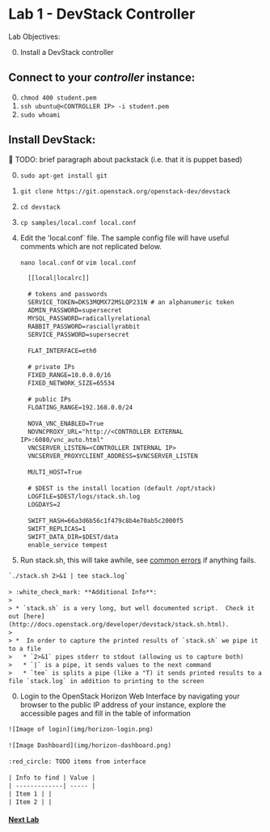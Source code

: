 # Lab 1 - DevStack Controller

  Lab Objectives:

  0. Install a DevStack controller

## Connect to your _controller_ instance:

  0. `chmod 400 student.pem`
  0. `ssh ubuntu@<CONTROLLER IP> -i student.pem`
  0. `sudo whoami` 

## Install DevStack:

:red_circle: TODO: brief paragraph about packstack (i.e. that it is puppet based)

  0. `sudo apt-get install git`
  0. `git clone https://git.openstack.org/openstack-dev/devstack`
  0. `cd devstack`
  0. `cp samples/local.conf local.conf`
  0.  Edit the 'local.conf` file.  The sample config file will have useful comments which are not replicated below.
      
      `nano local.conf` or `vim local.conf`
      
      ``` shell
        [[local|localrc]]

        # tokens and passwords
        SERVICE_TOKEN=DKS3MQMX72MSLQP231N # an alphanumeric token
        ADMIN_PASSWORD=supersecret
        MYSQL_PASSWORD=radicallyrelational
        RABBIT_PASSWORD=rasciallyrabbit
        SERVICE_PASSWORD=supersecret

        FLAT_INTERFACE=eth0

        # private IPs
        FIXED_RANGE=10.0.0.0/16
        FIXED_NETWORK_SIZE=65534

        # public IPs
        FLOATING_RANGE=192.168.0.0/24
        
        NOVA_VNC_ENABLED=True
        NOVNCPROXY_URL="http://<CONTROLLER EXTERNAL IP>:6080/vnc_auto.html"
        VNCSERVER_LISTEN=<CONTROLLER INTERNAL IP>
        VNCSERVER_PROXYCLIENT_ADDRESS=$VNCSERVER_LISTEN

        MULTI_HOST=True

        # $DEST is the install location (default /opt/stack)
        LOGFILE=$DEST/logs/stack.sh.log
        LOGDAYS=2

        SWIFT_HASH=66a3d6b56c1f479c8b4e70ab5c2000f5
        SWIFT_REPLICAS=1
        SWIFT_DATA_DIR=$DEST/data
        enable_service tempest
      ```

  0. Run stack.sh, this will take awhile, see [common errors](common-errors.md) if anything fails.
    
    `./stack.sh 2>&1 | tee stack.log`

    > :white_check_mark: **Additional Info**:
    >
    > * `stack.sh` is a very long, but well documented script.  Check it out [here](http://docs.openstack.org/developer/devstack/stack.sh.html).
    >
    > *  In order to capture the printed results of `stack.sh` we pipe it to a file
    >   * `2>&1` pipes stderr to stdout (allowing us to capture both)
    >   * `|` is a pipe, it sends values to the next command
    >   * `tee` is splits a pipe (like a "T) it sends printed results to a file `stack.log` in addition to printing to the screen

  0. Login to the OpenStack Horizon Web Interface by navigating your browser to the public IP address of your instance, explore the accessible pages and fill in the table of information

    ![Image of login](img/horizon-login.png)
    
    ![Image Dashboard](img/horizon-dashboard.png)

    :red_circle: TODO items from interface

    | Info to find | Value |
    | -------------| ----- |
    | Item 1 | |
    | Item 2 | |
    
    
#### [Next Lab](../lab-02)    
